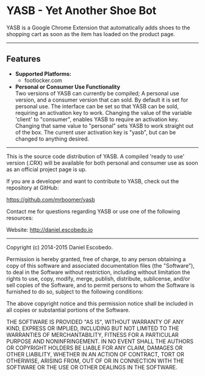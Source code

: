 <h1>YASB - Yet Another Shoe Bot</h1>

YASB is a Google Chrome Extension that automatically adds shoes to the shopping cart as soon as the item has loaded on the product page.

--------------------------------------------------------------------

<h2>Features</h2>
<ul>
    <li><strong>Supported Platforms:</strong><br>
        <ul>
            <li>footlocker.com</li>
        </ul>
    </li>
    <li><strong>Personal or Consumer Use Functionality</strong><br>
Two versions of YASB can currently be compiled; A personal use version, and a consumer version that can sold. By default it is set for personal use. The interface can be set so that YASB can be sold, requiring an activation key to work. Changing the value of the variable 'client' to "consumer", enables YASB to require an activation key. Changing that same value to "personal" sets YASB to work straight out of the box. The current user activation key is "yasb", but can be changed to anything desired.
    </li>
</ul>

--------------------------------------------------------------------
This is the source code distribution of YASB. A compiled 'ready to use' version (.CRX) will be available for both personal and consumer use as soon as an official project page is up.

If you are a developer and want to contribute to YASB, check out the repository at GitHub:

https://github.com/mrboomer/yasb

Contact me for questions regarding YASB or use one of the following resources:

Website: http://daniel.escobedo.io

--------------------------------------------------------------------

Copyright (c) 2014-2015 Daniel Escobedo.

Permission is hereby granted, free of charge, to any person obtaining a copy
of this software and associated documentation files (the "Software"), to deal
in the Software without restriction, including without limitation the rights
to use, copy, modify, merge, publish, distribute, sublicense, and/or sell
copies of the Software, and to permit persons to whom the Software is
furnished to do so, subject to the following conditions:

The above copyright notice and this permission notice shall be included in
all copies or substantial portions of the Software.

THE SOFTWARE IS PROVIDED "AS IS", WITHOUT WARRANTY OF ANY KIND, EXPRESS OR
IMPLIED, INCLUDING BUT NOT LIMITED TO THE WARRANTIES OF MERCHANTABILITY,
FITNESS FOR A PARTICULAR PURPOSE AND NONINFRINGEMENT. IN NO EVENT SHALL THE
AUTHORS OR COPYRIGHT HOLDERS BE LIABLE FOR ANY CLAIM, DAMAGES OR OTHER
LIABILITY, WHETHER IN AN ACTION OF CONTRACT, TORT OR OTHERWISE, ARISING FROM,
OUT OF OR IN CONNECTION WITH THE SOFTWARE OR THE USE OR OTHER DEALINGS IN
THE SOFTWARE.
